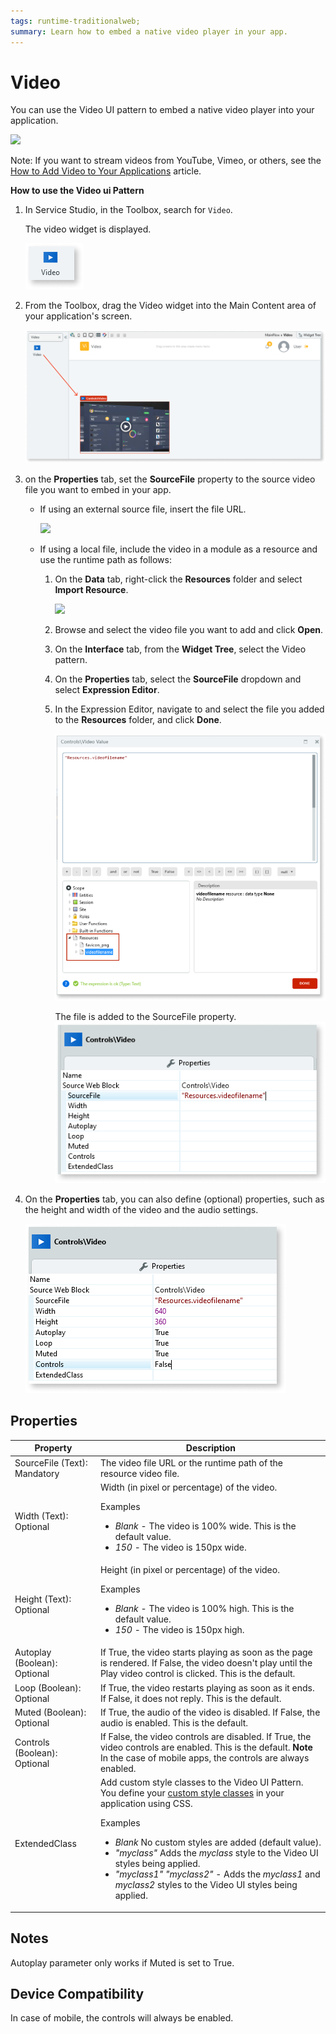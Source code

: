 ```yaml
---
tags: runtime-traditionalweb; 
summary: Learn how to embed a native video player in your app.
---
```


# Video

You can use the Video UI pattern to embed a native video player into your application.

![](<images/video-image-2.png>)

<div class="info" markdown="1">
 
Note: If you want to stream videos from YouTube, Vimeo, or others, see the [How to Add Video to Your Applications](https://success.outsystems.com/Documentation/Development_FAQs/How_to_Add_Video_to_Your_Applications) article. 
 
</div>

**How to use the Video ui Pattern**

1. In Service Studio, in the Toolbox, search for `Video`.

    The video widget is displayed.

    ![](<images/video-image-10.png>)

1. From the Toolbox, drag the Video widget into the Main Content area of your application's screen.

    ![](<images/video-image-11.png>)

    
1. on the **Properties** tab, set the **SourceFile** property to the source video file you want to embed in your app. 

    * If using an external source file, insert the file URL.

        ![](<images/video-image-3.png>)

    * If using a local file, include the video in a module as a resource and use the runtime path as follows:

        1. On the **Data** tab, right-click the **Resources** folder and select **Import Resource**.

            ![](images/video-image-add-resource.png)
        
        1. Browse and select the video file you want to add and click **Open**.
        1. On the **Interface** tab, from the **Widget Tree**, select the Video pattern.
        1. On the **Properties** tab, select the **SourceFile** dropdown and select **Expression Editor**.
        1. In the Expression Editor, navigate to and select the file you added to the **Resources** folder, and click **Done**.

            ![](<images/video-image-12.png>)
    
            The file is added to the SourceFile property.
              ![](<images/video-image-13.png>)

1. On the **Properties** tab, you can also define (optional) properties, such as the height and width of the video and the audio settings.

      ![](<images/video-image-14.png>)
       
## Properties

| **Property** |  **Description** | 
|---|---|
| SourceFile (Text): Mandatory  |  The video file URL or the runtime path of the resource video file. |
| Width (Text): Optional |  Width (in pixel or percentage) of the video. <p>Examples<ul><li>_Blank_ - The video is 100% wide. This is the default value. </li><li>_150_ - The video is 150px wide.</li></ul></p> | 
| Height (Text): Optional  | Height (in pixel or percentage) of the video. <p>Examples<ul><li>_Blank_ - The video is 100% high. This is the default value. </li><li>_150_ - The video is 150px high.</li></ul></p> |  
| Autoplay (Boolean): Optional | If True, the video starts playing as soon as the page is rendered. If False, the video doesn't play until the Play video control is clicked. This is the default.  | 
| Loop (Boolean): Optional  | If True, the video restarts playing as soon as it ends. If False, it does not reply. This is the default.   | 
| Muted (Boolean): Optional | If True, the audio of the video is disabled. If False, the audio is enabled. This is the default. | 
| Controls (Boolean): Optional  | If False, the video controls are disabled. If True, the video controls are enabled. This is the default. **Note** In the case of mobile apps, the controls are always enabled. |  
| ExtendedClass  | Add custom style classes to the Video UI Pattern. You define your [custom style classes](../../../../../../develop/ui/look-feel/css.md) in your application using CSS. <p>Examples <ul><li>_Blank_ No custom styles are added (default value).</li><li>_"myclass"_ Adds the _myclass_ style to the Video UI styles being applied.</li><li>_"myclass1" "myclass2"_ - Adds the _myclass1_ and _myclass2_ styles to the Video UI styles being applied.</li></ul></p> |
  
## Notes

Autoplay parameter only works if Muted is set to True.

## Device Compatibility

In case of mobile, the controls will always be enabled.


